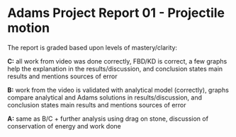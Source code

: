 # Adams Project Report 01 - Projectile motion

The report is graded based upon levels of mastery/clarity:

__C:__ all work from video was done correctly, FBD/KD is correct, a few graphs help
the explanation in the results/discussion, and conclusion states main results
and mentions sources of error

__B:__ work from the video is validated with analytical model (correctly), graphs
compare analytical and Adams solutions in results/discussion, and conclusion
states main results and mentions sources of error

__A:__ same as B/C + further analysis using drag on stone, discussion of
conservation of energy and work done
